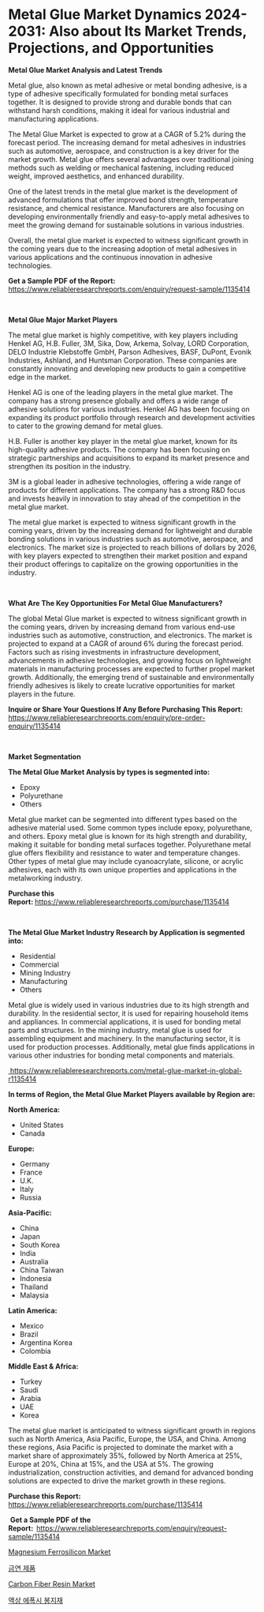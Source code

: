 <p><h1>Metal Glue Market Dynamics 2024-2031: Also about Its Market Trends, Projections, and Opportunities</h1></p><p><strong>Metal Glue Market Analysis and Latest Trends</strong></p>
<p><p>Metal glue, also known as metal adhesive or metal bonding adhesive, is a type of adhesive specifically formulated for bonding metal surfaces together. It is designed to provide strong and durable bonds that can withstand harsh conditions, making it ideal for various industrial and manufacturing applications.</p><p>The Metal Glue Market is expected to grow at a CAGR of 5.2% during the forecast period. The increasing demand for metal adhesives in industries such as automotive, aerospace, and construction is a key driver for the market growth. Metal glue offers several advantages over traditional joining methods such as welding or mechanical fastening, including reduced weight, improved aesthetics, and enhanced durability.</p><p>One of the latest trends in the metal glue market is the development of advanced formulations that offer improved bond strength, temperature resistance, and chemical resistance. Manufacturers are also focusing on developing environmentally friendly and easy-to-apply metal adhesives to meet the growing demand for sustainable solutions in various industries.</p><p>Overall, the metal glue market is expected to witness significant growth in the coming years due to the increasing adoption of metal adhesives in various applications and the continuous innovation in adhesive technologies.</p></p>
<p><strong>Get a Sample PDF of the Report:&nbsp;</strong> <a href="https://www.reliableresearchreports.com/enquiry/request-sample/1135414">https://www.reliableresearchreports.com/enquiry/request-sample/1135414</a></p>
<p>&nbsp;</p>
<p><strong>Metal Glue Major Market Players</strong></p>
<p><p>The metal glue market is highly competitive, with key players including Henkel AG, H.B. Fuller, 3M, Sika, Dow, Arkema, Solvay, LORD Corporation, DELO Industrie Klebstoffe GmbH, Parson Adhesives, BASF, DuPont, Evonik Industries, Ashland, and Huntsman Corporation. These companies are constantly innovating and developing new products to gain a competitive edge in the market.</p><p>Henkel AG is one of the leading players in the metal glue market. The company has a strong presence globally and offers a wide range of adhesive solutions for various industries. Henkel AG has been focusing on expanding its product portfolio through research and development activities to cater to the growing demand for metal glues.</p><p>H.B. Fuller is another key player in the metal glue market, known for its high-quality adhesive products. The company has been focusing on strategic partnerships and acquisitions to expand its market presence and strengthen its position in the industry.</p><p>3M is a global leader in adhesive technologies, offering a wide range of products for different applications. The company has a strong R&D focus and invests heavily in innovation to stay ahead of the competition in the metal glue market.</p><p>The metal glue market is expected to witness significant growth in the coming years, driven by the increasing demand for lightweight and durable bonding solutions in various industries such as automotive, aerospace, and electronics. The market size is projected to reach billions of dollars by 2026, with key players expected to strengthen their market position and expand their product offerings to capitalize on the growing opportunities in the industry.</p></p>
<p>&nbsp;</p>
<p><strong>What Are The Key Opportunities For Metal Glue Manufacturers?</strong></p>
<p><p>The global Metal Glue market is expected to witness significant growth in the coming years, driven by increasing demand from various end-use industries such as automotive, construction, and electronics. The market is projected to expand at a CAGR of around 6% during the forecast period. Factors such as rising investments in infrastructure development, advancements in adhesive technologies, and growing focus on lightweight materials in manufacturing processes are expected to further propel market growth. Additionally, the emerging trend of sustainable and environmentally friendly adhesives is likely to create lucrative opportunities for market players in the future.</p></p>
<p><strong>Inquire or Share Your Questions If Any Before Purchasing This Report:</strong> <a href="https://www.reliableresearchreports.com/enquiry/pre-order-enquiry/1135414">https://www.reliableresearchreports.com/enquiry/pre-order-enquiry/1135414</a></p>
<p>&nbsp;</p>
<p><strong>Market Segmentation</strong></p>
<p><strong>The Metal Glue Market Analysis by types is segmented into:</strong></p>
<p><ul><li>Epoxy</li><li>Polyurethane</li><li>Others</li></ul></p>
<p><p>Metal glue market can be segmented into different types based on the adhesive material used. Some common types include epoxy, polyurethane, and others. Epoxy metal glue is known for its high strength and durability, making it suitable for bonding metal surfaces together. Polyurethane metal glue offers flexibility and resistance to water and temperature changes. Other types of metal glue may include cyanoacrylate, silicone, or acrylic adhesives, each with its own unique properties and applications in the metalworking industry.</p></p>
<p><strong>Purchase this Report:&nbsp;</strong><a href="https://www.reliableresearchreports.com/purchase/1135414">https://www.reliableresearchreports.com/purchase/1135414</a></p>
<p>&nbsp;</p>
<p><strong>The Metal Glue Market Industry Research by Application is segmented into:</strong></p>
<p><ul><li>Residential</li><li>Commercial</li><li>Mining Industry</li><li>Manufacturing</li><li>Others</li></ul></p>
<p><p>Metal glue is widely used in various industries due to its high strength and durability. In the residential sector, it is used for repairing household items and appliances. In commercial applications, it is used for bonding metal parts and structures. In the mining industry, metal glue is used for assembling equipment and machinery. In the manufacturing sector, it is used for production processes. Additionally, metal glue finds applications in various other industries for bonding metal components and materials.</p></p>
<p><a href="https://www.reliableresearchreports.com/metal-glue-market-in-global-r1135414">&nbsp;https://www.reliableresearchreports.com/metal-glue-market-in-global-r1135414</a></p>
<p><strong>In terms of Region, the Metal Glue Market Players available by Region are:</strong></p>
<p>
    <p> <strong> North America: </strong>
        <ul>
            <li>United States</li>
            <li>Canada</li>
        </ul>
        </p> 
    <p> <strong> Europe: </strong>
        <ul>
            <li>Germany</li>
            <li>France</li>
            <li>U.K.</li>
            <li>Italy</li>
            <li>Russia</li>
        </ul>
        </p> 
    <p> <strong> Asia-Pacific: </strong>
        <ul>
            <li>China</li>
            <li>Japan</li>
            <li>South Korea</li>
            <li>India</li>
            <li>Australia</li>
            <li>China Taiwan</li>
            <li>Indonesia</li>
            <li>Thailand</li>
            <li>Malaysia</li>
        </ul>
        </p> 
    <p> <strong> Latin America: </strong>
        <ul>
            <li>Mexico</li>
            <li>Brazil</li>
            <li>Argentina Korea</li>
            <li>Colombia</li>
        </ul>
        </p> 
    <p> <strong> Middle East & Africa: </strong>
        <ul>
            <li>Turkey</li>
            <li>Saudi</li>
            <li>Arabia</li>
            <li>UAE</li>
            <li>Korea</li>
        </ul>
    </p>
    </p>
<p><p>The metal glue market is anticipated to witness significant growth in regions such as North America, Asia Pacific, Europe, the USA, and China. Among these regions, Asia Pacific is projected to dominate the market with a market share of approximately 35%, followed by North America at 25%, Europe at 20%, China at 15%, and the USA at 5%. The growing industrialization, construction activities, and demand for advanced bonding solutions are expected to drive the market growth in these regions.</p></p>
<p><strong>Purchase this Report: </strong><a href="https://www.reliableresearchreports.com/purchase/1135414">https://www.reliableresearchreports.com/purchase/1135414</a></p>
<p>&nbsp;<strong>Get a Sample PDF of the Report:&nbsp;&nbsp;</strong><a href="https://www.reliableresearchreports.com/enquiry/request-sample/1135414">https://www.reliableresearchreports.com/enquiry/request-sample/1135414</a></p>
<p><strong></strong></p>
<p><p><a href="https://github.com/jhonangga41/Market-Research-Report-List-1/blob/main/magnesium-ferrosilicon-market.md">Magnesium Ferrosilicon Market</a></p><p><a href="https://medium.com/@hermanokutneva7878567/%EA%B8%80%EB%A1%9C%EB%B2%8C-%EA%B8%88%EC%97%B0-%EC%A0%9C%ED%92%88-%EC%8B%9C%EC%9E%A5%EC%9D%98-%ED%8F%AC%EA%B4%84%EC%A0%81-%EB%B6%84%EC%84%9D-%EC%84%B1%EC%9E%A5-%EB%8F%99%ED%96%A5-%EB%B0%8F-%EC%8B%9C%EC%9E%A5-%EC%98%88%EC%B8%A1-2024-2031-54b75b651000">금연 제품</a></p><p><a href="https://github.com/sahltyb2/Market-Research-Report-List-1/blob/main/carbon-fiber-resin-market.md">Carbon Fiber Resin Market</a></p><p><a href="https://github.com/regina00882/Market-Research-Report-List-1/blob/main/1795337120059.md">액상 에폭시 봉지재</a></p></p>